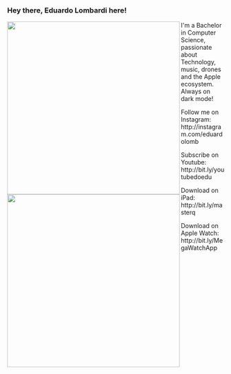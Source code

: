 
### Hey there, Eduardo Lombardi here!

<img width="400px" align="left" src="https://github-readme-stats.vercel.app/api?username=eduardolomb&show_icons=true&theme=dark" />
<img width="400px" align="left" src="https://github-readme-stats.vercel.app/api/top-langs/?username=eduardolomb&hide=html&layout=compact&theme=dark" />

<p align="left"> I'm a Bachelor in Computer Science, passionate about Technology, music, drones and the Apple ecosystem. Always on dark mode!</p>
<p align="left"> Follow me on Instagram: http://instagram.com/eduardolomb</p>
<p align="left"> Subscribe on Youtube: http://bit.ly/youtubedoedu</p>
<p align="left"> Download on iPad: http://bit.ly/masterq</p>
<p align="left"> Download on Apple Watch: http://bit.ly/MegaWatchApp</p>

<!--
**eduardolomb/eduardolomb** is a ✨ _special_ ✨ repository because its `README.md` (this file) appears on your GitHub profile.

![Eduardo Lombardi github stats](https://github-readme-stats.vercel.app/api?username=eduardolomb&show_icons=true&theme=dark)



- 🔭 I’m currently working on ...
- 🌱 I’m currently learning ...
- 👯 I’m looking to collaborate on ...
- 🤔 I’m looking for help with ...
- 💬 Ask me about ...
- 📫 How to reach me: ...
- 😄 Pronouns: ...
- ⚡ Fun fact: ...
-->

